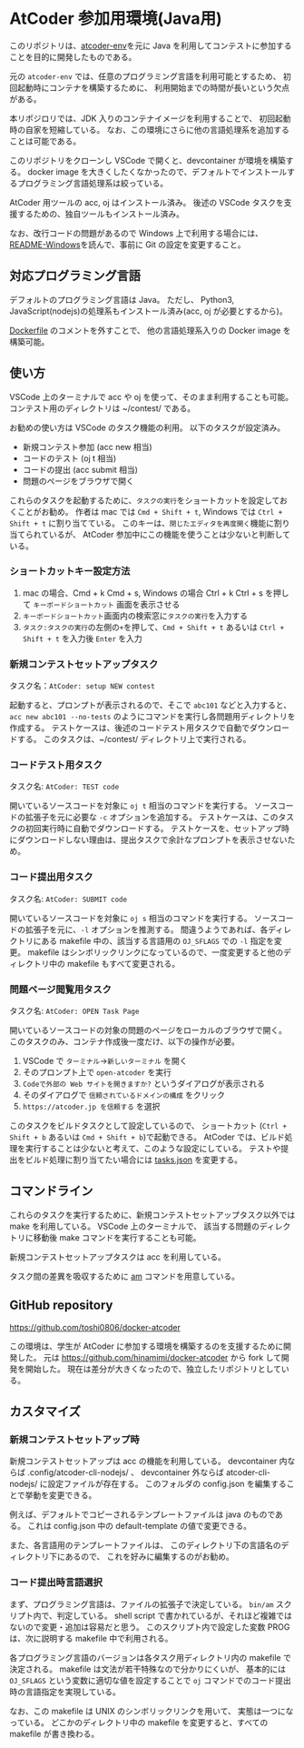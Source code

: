 # AtCoder 参加用環境(Java用)

このリポジトリは、[atcoder-env](https://github.com/smkwlab/atcoder-env/)を元に Java 
を利用してコンテストに参加することを目的に開発したものである。

元の `atcoder-env` では、任意のプログラミング言語を利用可能とするため、
初回起動時にコンテナを構築するために、
利用開始までの時間が長いという欠点がある。

本リポジロリでは、JDK 入りのコンテナイメージを利用することで、
初回起動時の自家を短縮している。
なお、この環境にさらに他の言語処理系を追加することは可能である。

このリポジトリをクローンし VSCode で開くと、devcontainer が環境を構築する。
docker image を大きくしたくなかったので、デフォルトでインストールするプログラミング言語処理系は絞っている。

AtCoder 用ツールの acc, oj はインストール済み。
後述の VSCode タスクを支援するための、独自ツールもインストール済み。

なお、改行コードの問題があるので Windows 上で利用する場合には、
[README-Windows](README-Windows.md)を読んで、事前に Git の設定を変更すること。

## 対応プログラミング言語

デフォルトのプログラミング言語は Java。
ただし、 Python3, JavaScript(nodejs)の処理系もインストール済み(acc, oj が必要とするから)。

[Dockerfile](.devcontainer/Dockerfile) のコメントを外すことで、
他の言語処理系入りの Docker image を構築可能。

## 使い方

VSCode 上のターミナルで acc や oj を使って、そのまま利用することも可能。コンテスト用のディレクトリは ~/contest/ である。

お勧めの使い方は VSCode のタスク機能の利用。
以下のタスクが設定済み。

- 新規コンテスト参加 (acc new 相当)
- コードのテスト (oj t 相当)
- コードの提出 (acc submit 相当)
- 問題のページをブラウザで開く

これらのタスクを起動するために、`タスクの実行`をショートカットを設定しておくことがお勧め。
作者は mac では `Cmd + Shift + t`, Windows では `Ctrl + Shift + t` に割り当てている。
このキーは、`閉じたエディタを再度開く`機能に割り当てられているが、
AtCoder 参加中にこの機能を使うことは少ないと判断している。

### ショートカットキー設定方法

1. mac の場合、Cmd + k Cmd + s, Windows の場合 Ctrl + k Ctrl + s を押して `キーボードショートカット` 画面を表示させる
2. `キーボードショートカット`画面内の検索窓に`タスクの実行`を入力する
3. `タスク:タスクの実行`の左側の`+`を押して、`Cmd + Shift + t` あるいは `Ctrl + Shift + t` を入力後 `Enter` を入力

### 新規コンテストセットアップタスク

タスク名：`AtCoder: setup NEW contest` 

起動すると、プロンプトが表示されるので、そこで `abc101` などと入力すると、`acc new abc101 --no-tests` のようにコマンドを実行し各問題用ディレクトリを作成する。
テストケースは、後述のコードテスト用タスクで自動でダウンロードする。
このタスクは、~/contest/ ディレクトリ上で実行される。

### コードテスト用タスク

タスク名: `AtCoder: TEST code`

開いているソースコードを対象に `oj t` 相当のコマンドを実行する。
ソースコードの拡張子を元に必要な `-c` オプションを追加する。
テストケースは、このタスクの初回実行時に自動でダウンロードする。
テストケースを、セットアップ時にダウンロードしない理由は、提出タスクで余計なプロンプトを表示させないため。

### コード提出用タスク

タスク名: `AtCoder: SUBMIT code`

開いているソースコードを対象に `oj s` 相当のコマンドを実行する。
ソースコードの拡張子を元に、`-l` オプションを推測する。
間違うようであれば、各ディレクトリにある makefile 中の、該当する言語用の `OJ_SFLAGS` での `-l` 指定を変更。
makefile はシンボリックリンクになっているので、一度変更すると他のディレクトリ中の makefile もすべて変更される。


### 問題ページ閲覧用タスク

タスク名: `AtCoder: OPEN Task Page`

開いているソースコードの対象の問題のページをローカルのブラウザで開く。
このタスクのみ、コンテナ作成後一度だけ、以下の操作が必要。

1. VSCode で `ターミナル`→`新しいターミナル` を開く
2. そのプロンプト上で `open-atcoder` を実行
3. `Codeで外部の Web サイトを開きますか?` というダイアログが表示される
4. そのダイアログで `信頼されているドメインの構成` をクリック
5. `https://atcoder.jp を信頼する` を選択

このタスクをビルドタスクとして設定しているので、
ショートカット (`Ctrl + Shift + b` あるいは `Cmd + Shift + b`)で起動できる。
AtCoder では、ビルド処理を実行することは少ないと考えて、このような設定にしている。
テストや提出をビルド処理に割り当てたい場合には [tasks.json](.vscode/tasks.json) を変更する。

## コマンドライン

これらのタスクを実行するために、新規コンテストセットアップタスク以外では make を利用している。
VSCode 上のターミナルで、
該当する問題のディレクトリに移動後 make コマンドを実行することも可能。

新規コンテストセットアップタスクは acc を利用している。

タスク間の差異を吸収するために [am](bin/am) コマンドを用意している。

## GitHub repository
https://github.com/toshi0806/docker-atcoder

この環境は、学生が AtCoder に参加する環境を構築するのを支援するために開発した。
元は https://github.com/hinamimi/docker-atcoder から fork して開発を開始した。
現在は差分が大きくなったので、独立したリポジトリとしている。

## カスタマイズ

### 新規コンテストセットアップ時

新規コンテストセットアップは acc の機能を利用している。
devcontainer 内ならば .config/atcoder-cli-nodejs/ 、
devcontainer 外ならば atcoder-cli-nodejs/
に設定ファイルが存在する。
このフォルダの config.json を編集することで挙動を変更できる。

例えば、デフォルトでコピーされるテンプレートファイルは java のものである。
これは config.json 中の default-template の値で変更できる。

また、各言語用のテンプレートファイルは、
このディレクトリ下の言語名のディレクトリ下にあるので、
これを好みに編集するのがお勧め。

### コード提出時言語選択

まず、プログラミング言語は、ファイルの拡張子で決定している。
`bin/am` スクリプト内で、判定している。
shell script で書かれているが、それほど複雑ではないので変更・追加は容易だと思う。
このスクリプト内で設定した変数 PROG は、次に説明する makefile 中で利用される。

各プログラミング言語のバージョンは各タスク用ディレクトリ内の makefile で決定される。
makefile は文法が若干特殊なので分かりにくいが、
基本的には `OJ_SFLAGS` という変数に適切な値を設定することで
`oj` コマンドでのコード提出時の言語指定を実現している。

なお、この makefile は UNIX のシンボリックリンクを用いて、
実態は一つになっている。
どこかのディレクトリ中の makefile を変更すると、すべての makefile が書き換わる。
